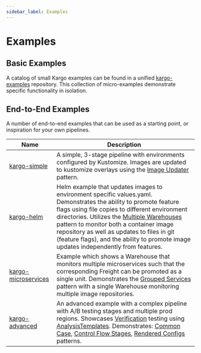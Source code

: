 ```yaml
---
sidebar_label: Examples
---
```


# Examples

## Basic Examples

A catalog of small Kargo examples can be found in a unified [kargo-examples](https://github.com/akuity/kargo-examples/) repository. This collection of micro-examples demonstrate specific functionality in isolation.

## End-to-End Examples

A number of end-to-end examples that can be used as a starting point, or inspiration for your own pipelines.

| Name | Description |
|------|-------------|
| [kargo-simple](https://github.com/akuity/kargo-simple) | A simple, 3-stage pipeline with environments configured by Kustomize. Images are updated to kustomize overlays using the [Image Updater](30-patterns/index.md#image-updater) pattern. |
| [kargo-helm](https://github.com/jessesuen/kargo-helm) | Helm example that updates images to environment specific values.yaml. Demonstrates the ability to promote feature flags using file copies to different environment directories. Utilizes the [Multiple Warehouses](30-patterns/index.md#multiple-warehouses) pattern to monitor both a container image repository as well as updates to files in git (feature flags), and the ability to promote image updates independently from features. |
| [kargo-microservices](https://github.com/jessesuen/kargo-microservices) | Example which shows a Warehouse that monitors multiple microservices such that the corresponding Freight can be promoted as a single unit. Demonstrates the [Grouped Services](30-patterns/index.md#grouped-services) pattern with a single Warehouse monitoring multiple image repositories. |
| [kargo-advanced](https://github.com/akuity/kargo-advanced) | An advanced example with a complex pipeline with A/B testing stages and multiple prod regions. Showcases [Verification](20-how-to-guides/60-verification.md) testing using [AnalysisTemplates](60-reference-docs/50-analysis-templates.md). Demonstrates: [Common Case](30-patterns/index.md#common-case), [Control Flow Stages](30-patterns/index.md#control-flow-stages), [Rendered Configs](30-patterns/index.md#rendered-configs) patterns. |
